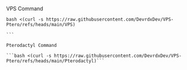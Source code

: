 VPS Command

```
bash <(curl -s https://raw.githubusercontent.com/DevrdxDev/VPS-Ptero/refs/heads/main/VPS)
                                                                                          ```

Pterodactyl Command

```bash <(curl -s https://raw.githubusercontent.com/DevrdxDev/VPS-Ptero/refs/heads/main/Pterodactyl)```

